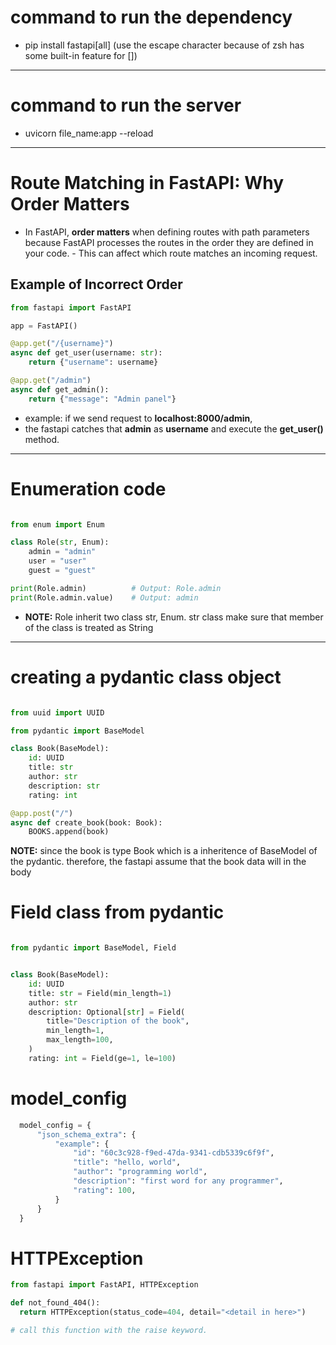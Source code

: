 # command to run the dependency

- pip install fastapi\[all\] (use the escape character because of zsh has some built-in feature for [])

---

# command to run the server

- uvicorn file_name:app --reload

---

# Route Matching in FastAPI: Why Order Matters

- In FastAPI, **order matters** when defining routes with path parameters because FastAPI processes the routes in the order they are defined in your code. - This can affect which route matches an incoming request.

## Example of Incorrect Order

```python
from fastapi import FastAPI

app = FastAPI()

@app.get("/{username}")
async def get_user(username: str):
    return {"username": username}

@app.get("/admin")
async def get_admin():
    return {"message": "Admin panel"}


```

- example: if we send request to **localhost:8000/admin**,
- the fastapi catches that **admin** as **username** and execute the **get_user()** method.

---

# Enumeration code

```python

from enum import Enum

class Role(str, Enum):
    admin = "admin"
    user = "user"
    guest = "guest"

print(Role.admin)          # Output: Role.admin
print(Role.admin.value)    # Output: admin
```

- **NOTE:** Role inherit two class str, Enum. str class make sure that member of the class is treated as String

---

# creating a pydantic class object

```python

from uuid import UUID

from pydantic import BaseModel

class Book(BaseModel):
    id: UUID
    title: str
    author: str
    description: str
    rating: int

@app.post("/")
async def create_book(book: Book):
    BOOKS.append(book)

```

**NOTE:** since the book is type Book which is a inheritence of BaseModel of the pydantic. therefore, the fastapi assume that the book data will in the body

# Field class from pydantic

```python

from pydantic import BaseModel, Field


class Book(BaseModel):
    id: UUID
    title: str = Field(min_length=1)
    author: str
    description: Optional[str] = Field(
        title="Description of the book",
        min_length=1,
        max_length=100,
    )
    rating: int = Field(ge=1, le=100)

```

# model_config

```python
  model_config = {
      "json_schema_extra": {
          "example": {
              "id": "60c3c928-f9ed-47da-9341-cdb5339c6f9f",
              "title": "hello, world",
              "author": "programming world",
              "description": "first word for any programmer",
              "rating": 100,
          }
      }
  }
```

# HTTPException

```python
from fastapi import FastAPI, HTTPException

def not_found_404():
  return HTTPException(status_code=404, detail="<detail in here>")

# call this function with the raise keyword.
```

